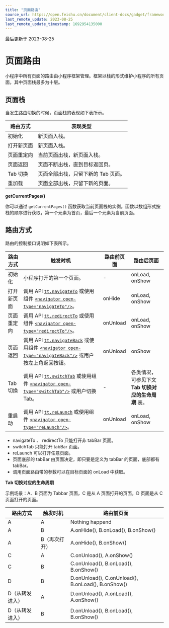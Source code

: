 ```yaml
---
title: "页面路由"
source_url: https://open.feishu.cn/document/client-docs/gadget/framework/logic-layer/page-routing
last_remote_update: 2023-08-25
last_remote_update_timestamp: 1692954135000
---
```

最后更新于 2023-08-25

# 页面路由

小程序中所有页面的路由由小程序框架管理。框架以栈的形式维护小程序的所有页面，其中页面栈最多为十层。

## 页面栈

当发生路由切换的时候，页面栈的表现如下表所示。

|路由方式|表现类型|
|-----|---|
|初始化|新页面入栈。|
|打开新页面|新页面入栈。|
|页面重定向|当前页面出栈，新页面入栈。|
|页面返回|页面不断出栈，直到目标返回页。|
|Tab 切换|页面全部出栈，只留下新的 Tab 页面。|
|重加载|页面全部出栈，只留下新的页面。|

**getCurrentPages()**

你可以通过 `getCurrentPages()` 函数获取当前页面栈的实例。函数以数组形式按栈的顺序进行获取，第一个元素为首页，最后一个元素为当前页面。

## 路由方式

路由的控制接口说明如下表所示。

路由方式 | 触发时机 | 路由前页面 | 路由后页面
--- | --- | --- | ---
初始化 | 小程序打开的第一个页面。 | \- | onLoad, onShow
打开新页面 | 调用 API [`tt.navigateTo`](https://open.feishu.cn/document/uYjL24iN/uYTOz4iN5MjL2kzM) 或使用组件 [`<navigator open-type="navigateTo"/>`](https://open.feishu.cn/document/uYjL24iN/uMzNuMzNuMzN)。 | onHide | onLoad, onShow
页面重定向 | 调用 API [`tt.redirectTo`](https://open.feishu.cn/document/uYjL24iN/ucTOz4yN5MjL3kzM) 或使用组件 [`<navigator open-type="redirectTo"/>`](https://open.feishu.cn/document/uYjL24iN/uMzNuMzNuMzN)。 | onUnload | onLoad, onShow
页面返回 | 调用 API [`tt.navigateBack`](https://open.feishu.cn/document/uYjL24iN/uADM04CMwQjLwADN) 或使用组件 [`<navigator open-type="navigateBack"/>`](https://open.feishu.cn/document/uYjL24iN/uMzNuMzNuMzN) 或用户按左上角返回按钮。 | onUnload | onShow
Tab 切换 | 调用 API [`tt.switchTab`](https://open.feishu.cn/document/uYjL24iN/ukTOz4SO5MjL5kzM) 或使用组件 [`<navigator open-type="switchTab"/>`](https://open.feishu.cn/document/uYjL24iN/uMzNuMzNuMzN) 或用户切换 Tab。 | \- | 各类情况，可参见下文 **Tab 切换对应的生命周期** 表。
重启动 | 调用 API [`tt.reLaunch`](https://open.feishu.cn/document/uYjL24iN/uEDM04SMwQjLxADN) 或使用组件 [`<navigator open-type="reLaunch"/>`](https://open.feishu.cn/document/uYjL24iN/uMzNuMzNuMzN)。 | onUnload | onLoad, onShow

* navigateTo 、 redirectTo 只能打开非 tabBar 页面。
* switchTab 只能打开 tabBar 页面。
* reLaunch 可以打开任意页面。
* 页面底部的 tabBar 由页面决定，即只要是定义为 tabBar 的页面，底部都有 tabBar。
* 调用页面路由带的参数可以在目标页面的 onLoad 中获取。 

**Tab 切换对应的生命周期**

示例场景：A、B 页面为 Tabbar 页面，C 是从 A 页面打开的页面，D 页面是从 C 页面打开的页面。

路由方式 | 触发时机 | 路由前页面
--- | --- | ---
A | A | Nothing happend
A | B | A.onHide(), B.onLoad(), B.onShow()
A | B（再次打开） | A.onHide(), B.onShow()
C | A | C.onUnload(), A.onShow()
C | B | C.onUnload(), B.onLoad(), B.onShow()
D | B | D.onUnload(), C.onUnload(), B.onLoad(), B.onShow()
D（从转发进入） | A | D.onUnload(), A.onLoad(), A.onShow()
D（从转发进入） | B | D.onUnload(), B.onLoad(), B.onShow()
